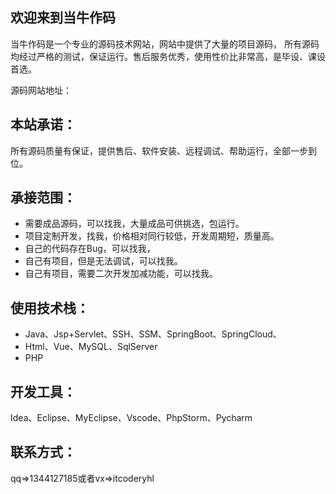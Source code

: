 ## 欢迎来到当牛作码

当牛作码是一个专业的源码技术网站，网站中提供了大量的项目源码， 所有源码均经过严格的测试，保证运行。售后服务优秀，使用性价比非常高，是毕设、课设首选。

源码网站地址：

[当牛作码]: (http://www.xiaoniucr.com/project.html)

## 本站承诺：

所有源码质量有保证，提供售后、软件安装、远程调试、帮助运行，全部一步到位。

## 承接范围：

- 需要成品源码，可以找我，大量成品可供挑选，包运行。
- 项目定制开发，找我，价格相对同行较低，开发周期短，质量高。
- 自己的代码存在Bug，可以找我，
- 自己有项目，但是无法调试，可以找我。
- 自己有项目，需要二次开发加减功能，可以找我。

## 使用技术栈：

- Java、Jsp+Servlet、SSH、SSM、SpringBoot、SpringCloud、
- Html、Vue、MySQL、SqlServer
- PHP

## 开发工具：

Idea、Eclipse、MyEclipse、Vscode、PhpStorm、Pycharm

## 联系方式：

qq=>1344127185或者vx=>itcoderyhl







